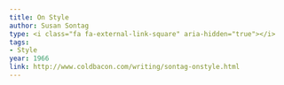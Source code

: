 ```yaml
---
title: On Style
author: Susan Sontag
type: <i class="fa fa-external-link-square" aria-hidden="true"></i>
tags:
- Style
year: 1966
link: http://www.coldbacon.com/writing/sontag-onstyle.html
---
```

